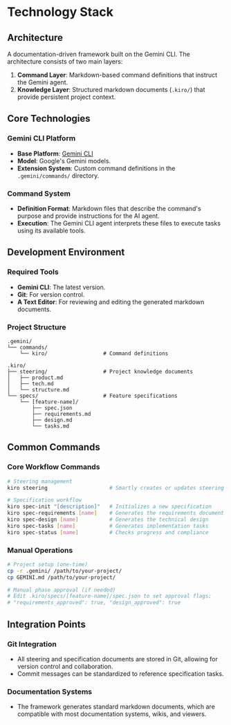 # Technology Stack

## Architecture

A documentation-driven framework built on the Gemini CLI. The architecture consists of two main layers:

1.  **Command Layer**: Markdown-based command definitions that instruct the Gemini agent.
2.  **Knowledge Layer**: Structured markdown documents (`.kiro/`) that provide persistent project context.

## Core Technologies

### Gemini CLI Platform
- **Base Platform**: [Gemini CLI](https://github.com/google/gemini-cli)
- **Model**: Google's Gemini models.
- **Extension System**: Custom command definitions in the `.gemini/commands/` directory.

### Command System
- **Definition Format**: Markdown files that describe the command's purpose and provide instructions for the AI agent.
- **Execution**: The Gemini CLI agent interprets these files to execute tasks using its available tools.

## Development Environment

### Required Tools
- **Gemini CLI**: The latest version.
- **Git**: For version control.
- **A Text Editor**: For reviewing and editing the generated markdown documents.

### Project Structure
```
.gemini/
└── commands/
    └── kiro/                  # Command definitions

.kiro/
├── steering/                  # Project knowledge documents
│   ├── product.md
│   ├── tech.md
│   └── structure.md
└── specs/                     # Feature specifications
    └── [feature-name]/
        ├── spec.json
        ├── requirements.md
        ├── design.md
        └── tasks.md
```

## Common Commands

### Core Workflow Commands
```bash
# Steering management
kiro steering                    # Smartly creates or updates steering documents

# Specification workflow
kiro spec-init "[description]"   # Initializes a new specification
kiro spec-requirements [name]    # Generates the requirements document
kiro spec-design [name]          # Generates the technical design
kiro spec-tasks [name]           # Generates implementation tasks
kiro spec-status [name]          # Checks progress and compliance
```

### Manual Operations
```bash
# Project setup (one-time)
cp -r .gemini/ /path/to/your-project/
cp GEMINI.md /path/to/your-project/

# Manual phase approval (if needed)
# Edit .kiro/specs/[feature-name]/spec.json to set approval flags:
# "requirements_approved": true, "design_approved": true
```

## Integration Points

### Git Integration
- All steering and specification documents are stored in Git, allowing for version control and collaboration.
- Commit messages can be standardized to reference specification tasks.

### Documentation Systems
- The framework generates standard markdown documents, which are compatible with most documentation systems, wikis, and viewers.
